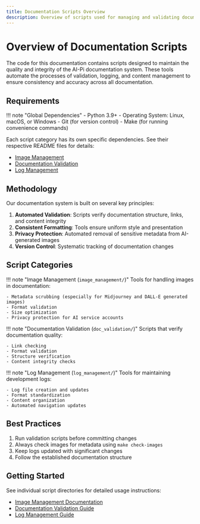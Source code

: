 ```yaml
---
title: Documentation Scripts Overview
description: Overview of scripts used for managing and validating documentation
---
```


# Overview of Documentation Scripts

The code for this documentation contains scripts designed to maintain the quality and integrity of the AI-Pi documentation system. These tools automate the processes of validation, logging, and content management to ensure consistency and accuracy across all documentation.

## Requirements

!!! note "Global Dependencies"
    - Python 3.9+
    - Operating System: Linux, macOS, or Windows
    - Git (for version control)
    - Make (for running convenience commands)

Each script category has its own specific dependencies. See their respective README files for details:
- [Image Management](image_management/README.md#requirements)
- [Documentation Validation](doc_validation/README.md#requirements)
- [Log Management](log_management/README.md#requirements)

## Methodology

Our documentation system is built on several key principles:

1. **Automated Validation**: Scripts verify documentation structure, links, and content integrity
2. **Consistent Formatting**: Tools ensure uniform style and presentation
3. **Privacy Protection**: Automated removal of sensitive metadata from AI-generated images
4. **Version Control**: Systematic tracking of documentation changes

## Script Categories

!!! note "Image Management (`image_management/`)"
    Tools for handling images in documentation:

    - Metadata scrubbing (especially for Midjourney and DALL-E generated images)
    - Format validation
    - Size optimization
    - Privacy protection for AI service accounts

!!! note "Documentation Validation (`doc_validation/`)"
    Scripts that verify documentation quality:

    - Link checking
    - Format validation
    - Structure verification
    - Content integrity checks

!!! note "Log Management (`log_management/`)"
    Tools for maintaining development logs:
    
    - Log file creation and updates
    - Format standardization
    - Content organization
    - Automated navigation updates

## Best Practices

1. Run validation scripts before committing changes
2. Always check images for metadata using `make check-images`
3. Keep logs updated with significant changes
4. Follow the established documentation structure

## Getting Started

See individual script directories for detailed usage instructions:
- [Image Management Documentation](image_management/README.md)
- [Documentation Validation Guide](doc_validation/README.md)
- [Log Management Guide](log_management/README.md)
